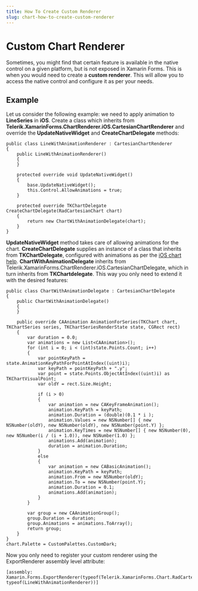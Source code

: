 ```yaml
---
title: How To Create Custom Renderer
slug: chart-how-to-create-custom-renderer
---
```


# Custom Chart Renderer #
Sometimes, you might find that certain feature is available in the native control on a given platform, but is not exposed in Xamarin Forms. This is when you would need to create a **custom renderer**. This will allow you to access the native control and configure it as per your needs.

## Example ##

Let us consider the following example: we need to apply animation to **LineSeries** in **iOS**. Create a class which inherits from **Telerik.XamarinForms.ChartRenderer.iOS.CartesianChartRenderer** and override the **UpdateNativeWidget** and **CreateChartDelegate** methods:

	public class LineWithAnimationRenderer : CartesianChartRenderer
	{
		public LineWithAnimationRenderer()
		{
		}

		protected override void UpdateNativeWidget()
		{
			base.UpdateNativeWidget();
			this.Control.AllowAnimations = true;
		}

		protected override TKChartDelegate CreateChartDelegate(RadCartesianChart chart)
        {
            return new ChartWithAnimationDelegate(chart);
        }
	}

**UpdateNativeWidget** method takes care of allowing animations for the chart. **CreateChartDelegate** supplies an instance of a class that inherits from **TKChartDelegate**, configured with animations as per the [iOS chart help](https://docs.telerik.com/devtools/xamarin/nativecontrols/ios/chart/animations/custom). **ChartWithAnimationDelegate** inherits from Telerik.XamarinForms.ChartRenderer.iOS.CartesianChartDelegate, which in turn inherits from **TKChartdelegate**. This way you only need to extend it with the desired features:

	public class ChartWithAnimationDelegate : CartesianChartDelegate
	{
		public ChartWithAnimationDelegate()
		{
		}

		public override CAAnimation AnimationForSeries(TKChart chart, TKChartSeries series, TKChartSeriesRenderState state, CGRect rect)
		{
			var duration = 0.0;
			var animations = new List<CAAnimation>();
			for (int i = 0; i < (int)state.Points.Count; i++)
			{
				var pointKeyPath = state.AnimationKeyPathForPointAtIndex((uint)i);
				var keyPath = pointKeyPath + ".y";
				var point = state.Points.ObjectAtIndex((uint)i) as TKChartVisualPoint;
				var oldY = rect.Size.Height;

				if (i > 0)
				{
					var animation = new CAKeyFrameAnimation();
					animation.KeyPath = keyPath;
					animation.Duration = (double)(0.1 * i );
					animation.Values = new NSNumber[] { new NSNumber(oldY), new NSNumber(oldY), new NSNumber(point.Y) };
					animation.KeyTimes = new NSNumber[] { new NSNumber(0), new NSNumber(i / (i + 1.0)), new NSNumber(1.0) };
					animations.Add(animation);
					duration = animation.Duration;
				}
				else
				{
					var animation = new CABasicAnimation();
					animation.KeyPath = keyPath;
					animation.From = new NSNumber(oldY);
					animation.To = new NSNumber(point.Y);
					animation.Duration = 0.1;
					animations.Add(animation);
				}
			}

			var group = new CAAnimationGroup();
			group.Duration = duration;
			group.Animations = animations.ToArray();
			return group;
		}
	}
	chart.Palette = CustomPalettes.CustomDark;

Now you only need to register your custom renderer using the ExportRenderer assembly level attribute:
	 
	[assembly: Xamarin.Forms.ExportRenderer(typeof(Telerik.XamarinForms.Chart.RadCartesianChart), typeof(LineWithAnimationRenderer))]